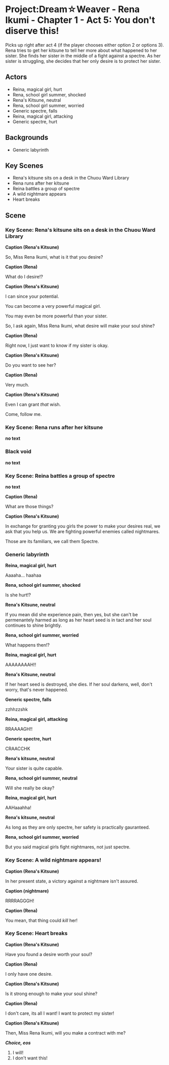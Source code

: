 Project:Dream☆Weaver - Rena Ikumi - Chapter 1 - Act 5: You don't diserve this!
================================

Picks up right after act 4 (if the player chooses either option 2 or options 3). Rena tries to get her kitsune to tell her more about what happened to her sister. She finds her sister in the middle of a fight against a spectre. As her sister is struggling, she decides that her only desire is to protect her sister.

Actors
------
* Reina, magical girl, hurt
* Rena, school girl summer, shocked
* Rena's Kitsune, neutral
* Rena, school girl summer, worried
* Generic spectre, falls
* Reina, magical girl, attacking
* Generic spectre, hurt

Backgrounds
-----------
* Generic labyrinth

Key Scenes
----------
* Rena's kitsune sits on a desk in the Chuou Ward Library
* Rena runs after her kitsune
* Reina battles a group of spectre
* A wild nightmare appears
* Heart breaks

Scene
-----

### Key Scene: Rena's kitsune sits on a desk in the Chuou Ward Library

**Caption (Rena's Kitsune)**

So, Miss Rena Ikumi, what is it that you desire?

**Caption (Rena)**

What do I desire!?

**Caption (Rena's Kitsune)**

I can since your potential.

You can become a very powerful magical girl.

You may even be more powerful than your sister.

So, I ask again, Miss Rena Ikumi, what desire will make your soul shine?

**Caption (Rena)**

Right now, I just want to know if my sister is okay.

**Caption (Rena's Kitsune)**

Do you want to see her?

**Caption (Rena)**

Very much.

**Caption (Rena's Kitsune)**

Even I can grant *that* wish.

Come, follow me.

### Key Scene: Rena runs after her kitsune

**no text**

### Black void

**no text**

### Key Scene: Reina battles a group of spectre

**no text**

**Caption (Rena)**

What are those things?

**Caption (Rena's Kitsune)**

In exchange for granting you girls the power to make your desires real, we ask that you help us. We are fighting powerful enemies called nightmares.

Those are its familiars, we call them Spectre.

### Generic labyrinth

**Reina, magical girl, hurt**

Aaaaha... haahaa

**Rena, school girl summer, shocked**

Is she hurt!?

**Rena's Kitsune, neutral**

If you mean did she experience pain, then yes, but she can't be permenantely harmed as long as her heart seed is in tact and her soul continues to shine brightly.

**Rena, school girl summer, worried**

What happens then!?

**Reina, magical girl, hurt**

AAAAAAAAH!!

**Rena's Kitsune, neutral**

If her heart seed is destroyed, she dies. If her soul darkens, well, don't worry, that's never happened.

**Generic spectre, falls**

zzhhzzshk

**Reina, magical girl, attacking**

RRAAAAGH!!

**Generic spectre, hurt**

CRAACCHK

**Rena's kitsune, neutral**

Your sister is quite capable.

**Rena, school girl summer, neutral**

Will she really be okay?

**Reina, magical girl, hurt**

AAHaaahha!

**Rena's kitsune, neutral**

As long as they are only spectre, her safety is practically gauranteed.

**Rena, school girl summer, worried**

But you said magical girls fight nightmares, not just spectre.

### Key Scene: A wild nightmare appears!

**Caption (Rena's Kitsune)**

In her present state, a victory against a nightmare isn't assured.

**Caption (nightmare)**

RRRRAGGGH!

**Caption (Rena)**

You mean, that thing could *kill* her!

### Key Scene: Heart breaks

**Caption (Rena's Kitsune)**

Have you found a desire worth your soul?

**Caption (Rena)**

I only have one desire.

**Caption (Rena's Kitsune)**

Is it strong enough to make your soul shine?

**Caption (Rena)**

I don't care, its all I want! I want to protect my sister!

**Caption (Rena's Kitsune)**

Then, Miss Rena Ikumi, will you make a contract with me?

***Choice, eos***

1. I will!
2. I don't want this!